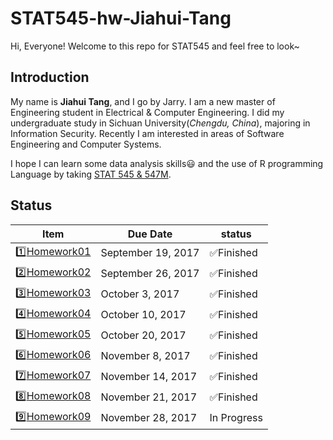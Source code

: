 # STAT545-hw-Jiahui-Tang

Hi, Everyone! Welcome to this repo for STAT545 and feel free to look~

## Introduction

My name is **Jiahui Tang**, and I go by Jarry. I am a new master of Engineering student in Electrical & Computer Engineering. I did my undergraduate study in Sichuan University(*Chengdu, China*), majoring in Information Security. Recently I am interested in areas of Software Engineering and Computer Systems.

I hope I can learn some data analysis skills:smiley: and the use of R programming Language by taking [STAT 545 & 547M](http://stat545.com).

## Status

|    **Item**     | **Due Date**          | **status** |
|-----------------|-----------------------|------------|
| :one:[Homework01](https://github.com/Tangjiahui26/STAT545-hw-Tang-Jiahui/tree/master/hw01) | September 19, 2017 |:white_check_mark:Finished    |
| :two:[Homework02](https://github.com/Tangjiahui26/STAT545-hw-Tang-Jiahui/tree/master/hw02) | September 26, 2017 |:white_check_mark:Finished    |
| :three:[Homework03](https://github.com/Tangjiahui26/STAT545-hw-Tang-Jiahui/tree/master/hw03)| October 3, 2017   |:white_check_mark:Finished    |
| :four:[Homework04](https://github.com/Tangjiahui26/STAT545-hw-Tang-Jiahui/tree/master/hw04) | October 10, 2017    |:white_check_mark:Finished    |
| :five:[Homework05](https://github.com/Tangjiahui26/STAT545-hw-Tang-Jiahui/tree/master/hw05) | October 20, 2017                     |:white_check_mark:Finished   |
| :six:[Homework06](https://github.com/Tangjiahui26/STAT545-hw-Tang-Jiahui/tree/master/hw06) | November 8, 2017                     |:white_check_mark:Finished|
| :seven:[Homework07](https://github.com/Tangjiahui26/STAT545-hw-Tang-Jiahui/tree/master/hw07) | November 14, 2017                     |:white_check_mark:Finished|
| :eight:[Homework08](https://github.com/Tangjiahui26/STAT545-hw-Tang-Jiahui/tree/master/hw08) | November 21, 2017                     |:white_check_mark:Finished|
| :nine:[Homework09](https://github.com/Tangjiahui26/STAT545-hw-Tang-Jiahui/tree/master/hw09) | November 28, 2017                     |In Progress|
